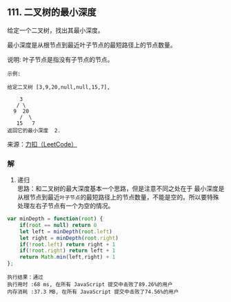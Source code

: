 ## 111. 二叉树的最小深度
给定一个二叉树，找出其最小深度。

最小深度是从根节点到最近叶子节点的最短路径上的节点数量。

说明: 叶子节点是指没有子节点的节点。
```
示例:

给定二叉树 [3,9,20,null,null,15,7],

    3
   / \
  9  20
    /  \
   15   7
返回它的最小深度  2.
```
来源：[力扣（LeetCode）](https://leetcode-cn.com/problems/minimum-depth-of-binary-tree)

### 解
1. 递归  
思路：和二叉树的最大深度基本一个思路，但是注意不同之处在于 最小深度是从根节点到最近```叶子节点```的最短路径上的节点数量，不能是空的。所以要特殊处理左右子节点有一个为空的情况。
```js
var minDepth = function(root) {
    if(root == null) return 0
    let left = minDepth(root.left)
    let right = minDepth(root.right)
    if(!root.left) return right + 1
    if(!root.right) return left + 1
    return Math.min(left,right) + 1
};
```
```
执行结果：通过
执行用时 :68 ms, 在所有 JavaScript 提交中击败了89.26%的用户
内存消耗 :37.3 MB, 在所有 JavaScript 提交中击败了74.56%的用户
```